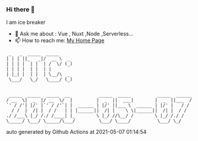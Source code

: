 ### Hi there 👋

I am ice breaker

- 💬 Ask me about : Vue , Nuxt ,Node ,Serverless...
- 📫 How to reach me: [My Home Page](https://icebreaker.top/)

```
 _   _  _____  _____     
| | | ||_   _|/  __ \  _ 
| | | |  | |  | /  \/ (_)
| | | |  | |  | |        
| |_| |  | |  | \__/\  _ 
 \___/   \_/   \____/ (_)
                         
                         
 _____  _____  _____  __           _____  _____          _____  ______
/ __  \|  _  |/ __  \/  |         |  _  ||  ___|        |  _  ||___  /
`' / /'| |/' |`' / /'`| |  ______ | |/' ||___ \  ______ | |/' |   / / 
  / /  |  /| |  / /   | | |______||  /| |    \ \|______||  /| |  / /  
./ /___\ |_/ /./ /____| |_        \ |_/ //\__/ /        \ |_/ /./ /   
\_____/ \___/ \_____/\___/         \___/ \____/          \___/ \_/
```

auto generated by Github Actions at 2021-05-07 01:14:54
